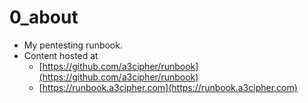 # 0_about

- My pentesting runbook.
- Content hosted at 
  - [https://github.com/a3cipher/runbook](https://github.com/a3cipher/runbook)
  - [https://runbook.a3cipher.com](https://runbook.a3cipher.com)

